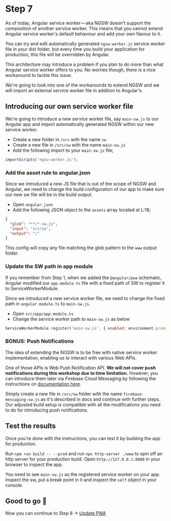# Step 7

As of today, Angular service worker — aka NGSW doesn't support the composition of another service worker. This means that you cannot extend Angular service worker's default behaviour and add your own flavour to it.

You can try and edit automatically generated `ngsw-worker.js` service worker file in your dist folder, but every time you build your application for production, this file will be overridden by Angular. 

This architecture may introduce a problem if you plan to do more than what Angular service worker offers to you. No worries though, there is a nice workaround to tackle this issue.

We're going to look into one of the workarounds to extend NGSW and we will import an external service worker file in addition to Angular's. 

## Introducing our own service worker file

We're going to introduce a new service worker file, say `main-sw.js` to our Angular app and import automatically generated NGSW within our new service worker.

* Create a new folder in `/src` with the name `sw`
* Create a new file in `/src/sw` with the name `main-sw.js`
* Add the following import to your `main-sw.js` file;

```javascript
importScripts('ngsw-worker.js');
```

### Add the asset rule to angular.json

Since we introduced a new JS file that is out of the scope of NGSW and Angular, we need to change the build configuration of our app to make sure our new sw file will be in the build output.

* Open `angular.json`
* Add the following JSON object to the `assets` array located at L:18; 

```json
{
  "glob": "**/*-sw.js",
  "input": "src/sw",
  "output": "/"
}
```

This config will copy any file matching the glob pattern to the `www` output folder.

### Update the SW path in app module

If you remember from Step 1, when we added the `@angular/pwa` schematic, Angular modified our `app.module.ts` file with a fixed path of SW to register it to ServiceWorkerModule.

Since we introduced a new service worker file, we need to change the fixed path in `angular.module.ts` to `main-sw.js`.

* Open `src/app/app.module.ts`
* Change the service worker path to `main-sw.js` as below

```javascript
ServiceWorkerModule.register('main-sw.js', { enabled: environment.production })
```

### BONUS: Push Notifications

The idea of extending the NGSW is to be free with native service worker implementation, enabling us to interact with various Web APIs.

One of those APIs is Web Push Notification API. **We will not cover push notifications during this workshop due to time limitation.** However, you can introduce them later via Firebase Cloud Messaging by following the instructions on [documentation here](https://firebase.google.com/docs/cloud-messaging/js/receive#handle_messages_when_your_web_app_is_in_the_foreground).

Simply create a new file in `/src/sw` folder with the name `firebase-messaging-sw.js` as it's described in docs and continue with further steps. Our adjusted build setup is compatible with all the modifications you need to do for introducing push notifications. 

## Test the results

Once you're done with the instructions, you can test it by building the app for production. 

Run `npm run build -- --prod` and run `npx http-server ./www` to spin off an http server for your production build. Open `http://127.0.0.1:8080` in your browser to inspect the app.

You need to see `main-sw.js` as the registered service worker on your app. Inspect the sw, put a break point in it and inspect the `self` object in your console.

## Good to go 🎯

Now you can continue to Step 8 -> [Update PWA](https://github.com/onderceylan/pwa-workshop-angular-firebase/blob/step-8/README.md) 
